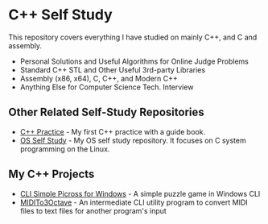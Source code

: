 # C++ Self Study
This repository covers everything I have studied on mainly C++, and C and assembly.

* Personal Solutions and Useful Algorithms for Online Judge Problems
* Standard C++ STL and Other Useful 3rd-party Libraries
* Assembly (x86, x64), C, C++, and Modern C++
* Anything Else for Computer Science Tech. Interview

## Other Related Self-Study Repositories
* [C++ Practice](https://github.com/reruo321/Cplus_Practice) - My first C++ practice with a guide book.
* [OS Self Study](https://github.com/reruo321/OS-Self-Study) - My OS self study repository. It focuses on C system programming on the Linux.

## My C++ Projects
* [CLI Simple Picross for Windows](https://github.com/reruo321/CLI-Simple-Picross) - A simple puzzle game in Windows CLI
* [MIDITo3Octave](https://github.com/reruo321/MIDI-to-3Octave) - An intermediate CLI utility program to convert MIDI files to text files for another program's input
